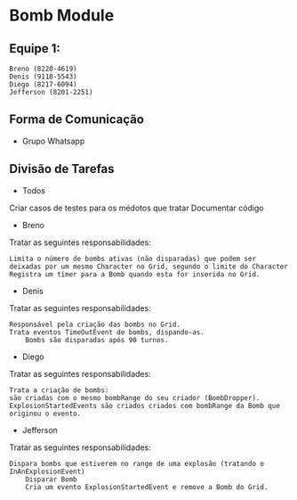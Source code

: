 # Bomb Module

## Equipe 1:

	Breno (8220-4619)
	Denis (9118-5543)
	Diego (8217-6094)
	Jefferson (8201-2251)

## Forma de Comunicação

* Grupo Whatsapp

## Divisão de Tarefas

* Todos

Criar casos de testes para os médotos que tratar
Documentar código

* Breno

Tratar as seguintes responsabilidades:

	Limita o número de bombs ativas (não disparadas) que podem ser deixadas por um mesmo Character no Grid, segundo o limite do Character
	Registra um timer para a Bomb quando esta for inserida no Grid.

* Denis

Tratar as seguintes responsabilidades:

	Responsável pela criação das bombs no Grid.
	Trata eventos TimeOutEvent de bombs, dispando-as.
		Bombs são disparadas após 90 turnos.

* Diego

Tratar as seguintes responsabilidades:

	Trata a criação de bombs:
	são criadas com o mesmo bombRange do seu criador (BombDropper).
	ExplosionStartedEvents são criados criados com bombRange da Bomb que originou o evento.

* Jefferson

Tratar as seguintes responsabilidades:

	Dispara bombs que estiverem no range de uma explosão (tratando o InAnExplosionEvent)
		Disparar Bomb
		Cria um evento ExplosionStartedEvent e remove a Bomb do Grid.
	
